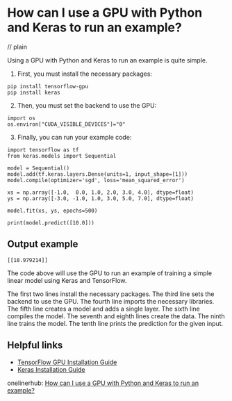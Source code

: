 # How can I use a GPU with Python and Keras to run an example?
// plain

Using a GPU with Python and Keras to run an example is quite simple.

1. First, you must install the necessary packages:

```
pip install tensorflow-gpu
pip install keras
```

2. Then, you must set the backend to use the GPU:

```
import os
os.environ["CUDA_VISIBLE_DEVICES"]="0"
```

3. Finally, you can run your example code:

```
import tensorflow as tf
from keras.models import Sequential

model = Sequential()
model.add(tf.keras.layers.Dense(units=1, input_shape=[1]))
model.compile(optimizer='sgd', loss='mean_squared_error')

xs = np.array([-1.0,  0.0, 1.0, 2.0, 3.0, 4.0], dtype=float)
ys = np.array([-3.0, -1.0, 1.0, 3.0, 5.0, 7.0], dtype=float)

model.fit(xs, ys, epochs=500)

print(model.predict([10.0]))
```

## Output example

```
[[18.979214]]
```

The code above will use the GPU to run an example of training a simple linear model using Keras and TensorFlow.

The first two lines install the necessary packages. The third line sets the backend to use the GPU. The fourth line imports the necessary libraries. The fifth line creates a model and adds a single layer. The sixth line compiles the model. The seventh and eighth lines create the data. The ninth line trains the model. The tenth line prints the prediction for the given input.

## Helpful links
- [TensorFlow GPU Installation Guide](https://www.tensorflow.org/install/gpu)
- [Keras Installation Guide](https://keras.io/#installation)

onelinerhub: [How can I use a GPU with Python and Keras to run an example?](https://onelinerhub.com/python-keras/how-can-i-use-a-gpu-with-python-and-keras-to-run-an-example)